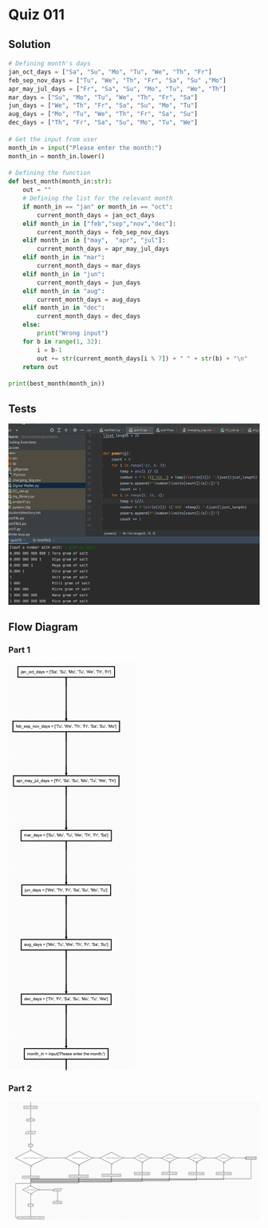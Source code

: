 # Quiz 011

## Solution
```.py
# Defining month's days
jan_oct_days = ["Sa", "Su", "Mo", "Tu", "We", "Th", "Fr"]
feb_sep_nov_days = ["Tu", "We", "Th", "Fr", "Sa", "Su" ,"Mo"]
apr_may_jul_days = ["Fr", "Sa", "Su", "Mo", "Tu", "We", "Th"]
mar_days = ["Su", "Mo", "Tu", "We", "Th", "Fr", "Sa"]
jun_days = ["We", "Th", "Fr", "Sa", "Su", "Mo", "Tu"]
aug_days = ["Mo", "Tu", "We", "Th", "Fr", "Sa", "Su"]
dec_days = ["Th", "Fr", "Sa", "Su", "Mo", "Tu", "We"]

# Get the input from user
month_in = input("Please enter the month:")
month_in = month_in.lower()

# Defining the function
def best_month(month_in:str):
    out = ""
    # Defining the list for the relevant month
    if month_in == "jan" or month_in == "oct":
        current_month_days = jan_oct_days
    elif month_in in ["feb","sep","nov","dec"]:
        current_month_days = feb_sep_nov_days
    elif month_in in ["may",  "apr", "jul"]:
        current_month_days = apr_may_jul_days
    elif month_in in "mar":
        current_month_days = mar_days
    elif month_in in "jun":
        current_month_days = jun_days
    elif month_in in "aug":
        current_month_days = aug_days
    elif month_in in "dec":
        current_month_days = dec_days
    else:
        print("Wrong input")
    for b in range(1, 32):
        i = b-1
        out += str(current_month_days[i % 7]) + " " + str(b) + "\n"
    return out

print(best_month(month_in))
```

## Tests
![](https://github.com/thumulakaru/Unit-1/blob/main/Quizes/Quiz%2010%20%20tests.png)


## Flow Diagram
### Part 1
![](https://github.com/thumulakaru/Unit-1/blob/main/Quizes/Quiz_011_FlowDiagram_part1.png)

### Part 2
![](https://github.com/thumulakaru/Unit-1/blob/main/Quizes/Quiz_011_FlowDiagram_part2.png)
